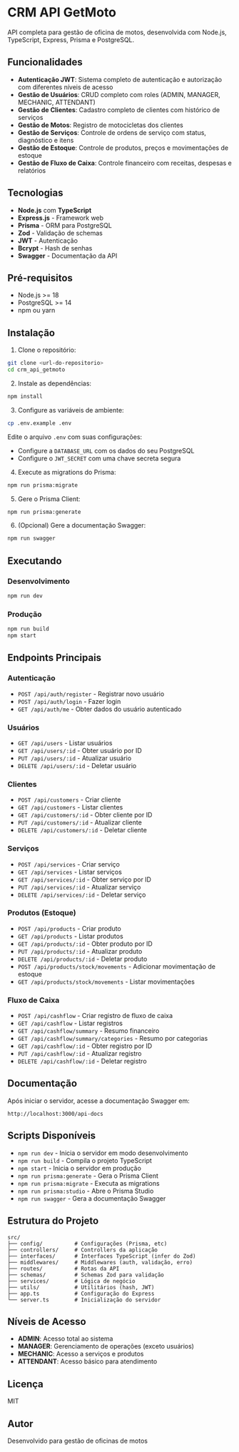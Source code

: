 # CRM API GetMoto

API completa para gestão de oficina de motos, desenvolvida com Node.js, TypeScript, Express, Prisma e PostgreSQL.

## Funcionalidades

- **Autenticação JWT**: Sistema completo de autenticação e autorização com diferentes níveis de acesso
- **Gestão de Usuários**: CRUD completo com roles (ADMIN, MANAGER, MECHANIC, ATTENDANT)
- **Gestão de Clientes**: Cadastro completo de clientes com histórico de serviços
- **Gestão de Motos**: Registro de motocicletas dos clientes
- **Gestão de Serviços**: Controle de ordens de serviço com status, diagnóstico e itens
- **Gestão de Estoque**: Controle de produtos, preços e movimentações de estoque
- **Gestão de Fluxo de Caixa**: Controle financeiro com receitas, despesas e relatórios

## Tecnologias

- **Node.js** com **TypeScript**
- **Express.js** - Framework web
- **Prisma** - ORM para PostgreSQL
- **Zod** - Validação de schemas
- **JWT** - Autenticação
- **Bcrypt** - Hash de senhas
- **Swagger** - Documentação da API

## Pré-requisitos

- Node.js >= 18
- PostgreSQL >= 14
- npm ou yarn

## Instalação

1. Clone o repositório:
```bash
git clone <url-do-repositorio>
cd crm_api_getmoto
```

2. Instale as dependências:
```bash
npm install
```

3. Configure as variáveis de ambiente:
```bash
cp .env.example .env
```

Edite o arquivo `.env` com suas configurações:
- Configure a `DATABASE_URL` com os dados do seu PostgreSQL
- Configure o `JWT_SECRET` com uma chave secreta segura

4. Execute as migrations do Prisma:
```bash
npm run prisma:migrate
```

5. Gere o Prisma Client:
```bash
npm run prisma:generate
```

6. (Opcional) Gere a documentação Swagger:
```bash
npm run swagger
```

## Executando

### Desenvolvimento
```bash
npm run dev
```

### Produção
```bash
npm run build
npm start
```

## Endpoints Principais

### Autenticação
- `POST /api/auth/register` - Registrar novo usuário
- `POST /api/auth/login` - Fazer login
- `GET /api/auth/me` - Obter dados do usuário autenticado

### Usuários
- `GET /api/users` - Listar usuários
- `GET /api/users/:id` - Obter usuário por ID
- `PUT /api/users/:id` - Atualizar usuário
- `DELETE /api/users/:id` - Deletar usuário

### Clientes
- `POST /api/customers` - Criar cliente
- `GET /api/customers` - Listar clientes
- `GET /api/customers/:id` - Obter cliente por ID
- `PUT /api/customers/:id` - Atualizar cliente
- `DELETE /api/customers/:id` - Deletar cliente

### Serviços
- `POST /api/services` - Criar serviço
- `GET /api/services` - Listar serviços
- `GET /api/services/:id` - Obter serviço por ID
- `PUT /api/services/:id` - Atualizar serviço
- `DELETE /api/services/:id` - Deletar serviço

### Produtos (Estoque)
- `POST /api/products` - Criar produto
- `GET /api/products` - Listar produtos
- `GET /api/products/:id` - Obter produto por ID
- `PUT /api/products/:id` - Atualizar produto
- `DELETE /api/products/:id` - Deletar produto
- `POST /api/products/stock/movements` - Adicionar movimentação de estoque
- `GET /api/products/stock/movements` - Listar movimentações

### Fluxo de Caixa
- `POST /api/cashflow` - Criar registro de fluxo de caixa
- `GET /api/cashflow` - Listar registros
- `GET /api/cashflow/summary` - Resumo financeiro
- `GET /api/cashflow/summary/categories` - Resumo por categorias
- `GET /api/cashflow/:id` - Obter registro por ID
- `PUT /api/cashflow/:id` - Atualizar registro
- `DELETE /api/cashflow/:id` - Deletar registro

## Documentação

Após iniciar o servidor, acesse a documentação Swagger em:
```
http://localhost:3000/api-docs
```

## Scripts Disponíveis

- `npm run dev` - Inicia o servidor em modo desenvolvimento
- `npm run build` - Compila o projeto TypeScript
- `npm start` - Inicia o servidor em produção
- `npm run prisma:generate` - Gera o Prisma Client
- `npm run prisma:migrate` - Executa as migrations
- `npm run prisma:studio` - Abre o Prisma Studio
- `npm run swagger` - Gera a documentação Swagger

## Estrutura do Projeto

```
src/
├── config/          # Configurações (Prisma, etc)
├── controllers/     # Controllers da aplicação
├── interfaces/      # Interfaces TypeScript (infer do Zod)
├── middlewares/     # Middlewares (auth, validação, erro)
├── routes/          # Rotas da API
├── schemas/         # Schemas Zod para validação
├── services/        # Lógica de negócio
├── utils/           # Utilitários (hash, JWT)
├── app.ts           # Configuração do Express
└── server.ts        # Inicialização do servidor
```

## Níveis de Acesso

- **ADMIN**: Acesso total ao sistema
- **MANAGER**: Gerenciamento de operações (exceto usuários)
- **MECHANIC**: Acesso a serviços e produtos
- **ATTENDANT**: Acesso básico para atendimento

## Licença

MIT

## Autor

Desenvolvido para gestão de oficinas de motos
